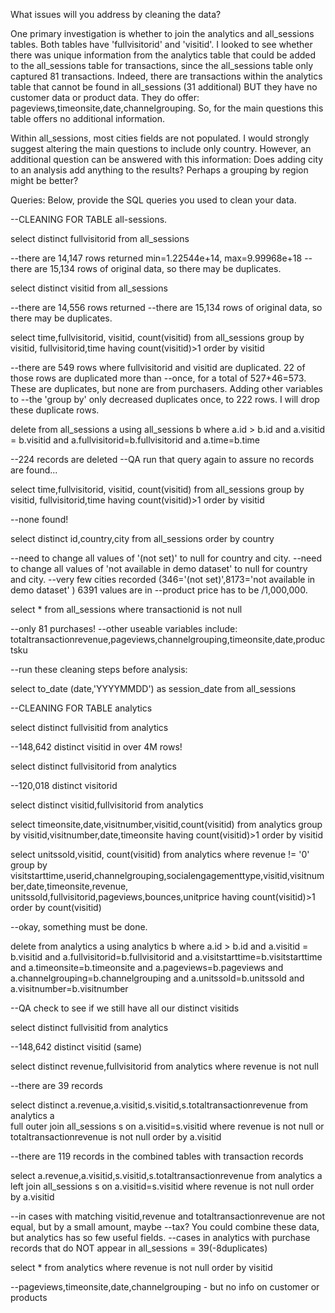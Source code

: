 What issues will you address by cleaning the data?

One primary investigation is whether to join the analytics and all_sessions tables. Both tables have 'fullvisitorid' and 'visitid'. I looked to see whether there was unique 
information from the analytics table that could be added to the all_sessions table for transactions, since the all_sessions table only captured 81 transactions. Indeed, 
there are transactions within the analytics table that cannot be found in all_sessions (31 additional) BUT they have no customer data or product data. They do offer: 
pageviews,timeonsite,date,channelgrouping. So, for the main questions this table offers no additional information.

Within all_sessions, most cities fields are not populated. I would strongly suggest altering the main questions to include only country. However, an additional question
can be answered with this information: Does adding city to an analysis add anything to the results? Perhaps a grouping by region might be better?


Queries:
Below, provide the SQL queries you used to clean your data.

--CLEANING FOR TABLE all-sessions.

select distinct fullvisitorid from all_sessions

--there are 14,147 rows returned min=1.22544e+14, max=9.99968e+18
--there are 15,134 rows of original data, so there may be duplicates.

select distinct visitid from all_sessions

--there are 14,556 rows returned
--there are 15,134 rows of original data, so there may be duplicates.

select time,fullvisitorid, visitid, count(visitid) from all_sessions
	group by visitid, fullvisitorid,time
	having count(visitid)>1
		order by visitid
	
--there are 549 rows where fullvisitorid and visitid are duplicated. 22 of those rows are duplicated more than
--once, for a total of 527+46=573. These are duplicates, but none are from purchasers. Adding other variables to
--the 'group by' only decreased duplicates once, to 222 rows. I will drop these duplicate rows.

delete from all_sessions a
	using all_sessions b
where
    a.id > b.id
    and a.visitid = b.visitid
	and a.fullvisitorid=b.fullvisitorid
	and a.time=b.time
	
--224 records are deleted
--QA run that query again to assure no records are found...

select time,fullvisitorid, visitid, count(visitid) from all_sessions
	group by visitid, fullvisitorid,time
	having count(visitid)>1
		order by visitid
		
--none found!

select distinct id,country,city from all_sessions
	order by country

--need to change all values of '(not set)' to null for country and city.
--need to change all values of 'not available in demo dataset' to null for country and city.
--very few cities recorded (346='(not set)',8173='not available in demo dataset' ) 6391 values are in
--product price has to be /1,000,000.

select * from all_sessions
 	where transactionid is not null
	
--only 81 purchases!
--other useable variables include: totaltransactionrevenue,pageviews,channelgrouping,timeonsite,date,productsku

--run these cleaning steps before analysis:

select to_date (date,'YYYYMMDD') as session_date from all_sessions

--CLEANING FOR TABLE analytics

select distinct fullvisitid from analytics

--148,642 distinct visitid in over 4M rows!

select distinct fullvisitorid from analytics

--120,018 distinct visitorid

select distinct visitid,fullvisitorid from analytics

select timeonsite,date,visitnumber,visitid,count(visitid) from analytics
group by visitid,visitnumber,date,timeonsite
having count(visitid)>1
order by visitid

select unitssold,visitid, count(visitid) from analytics
where revenue != '0'
group by visitstarttime,userid,channelgrouping,socialengagementtype,visitid,visitnumber,date,timeonsite,revenue,
	unitssold,fullvisitorid,pageviews,bounces,unitprice
having count(visitid)>1
order by count(visitid)

--okay, something must be done.

delete from analytics a
	using analytics b
where
    a.id > b.id
    and a.visitid = b.visitid
	and a.fullvisitorid=b.fullvisitorid
	and a.visitstarttime=b.visitstarttime
	and a.timeonsite=b.timeonsite
	and a.pageviews=b.pageviews
	and a.channelgrouping=b.channelgrouping
	and a.unitssold=b.unitssold
	and a.visitnumber=b.visitnumber
	
--QA check to see if we still have all our distinct visitids

select distinct fullvisitid from analytics

--148,642 distinct visitid (same)

select distinct revenue,fullvisitorid from analytics
	where revenue is not null
	
--there are 39 records

select distinct a.revenue,a.visitid,s.visitid,s.totaltransactionrevenue from analytics a	
	full outer join all_sessions s on a.visitid=s.visitid
	where revenue is not null or totaltransactionrevenue is not null
	order by a.visitid
	
--there are 119 records in the combined tables with transaction records

select a.revenue,a.visitid,s.visitid,s.totaltransactionrevenue from analytics a	
	left join all_sessions s on a.visitid=s.visitid
	where revenue is not null
	order by a.visitid

--in cases with matching visitid,revenue and totaltransactionrevenue are not equal, but by a small amount, maybe
--tax? You could combine these data, but analytics has so few useful fields.
--cases in analytics with purchase records that do NOT appear in all_sessions = 39(-8duplicates)

select * from analytics
	where revenue is not null
	order by visitid
	
--pageviews,timeonsite,date,channelgrouping - but no info on customer or products

